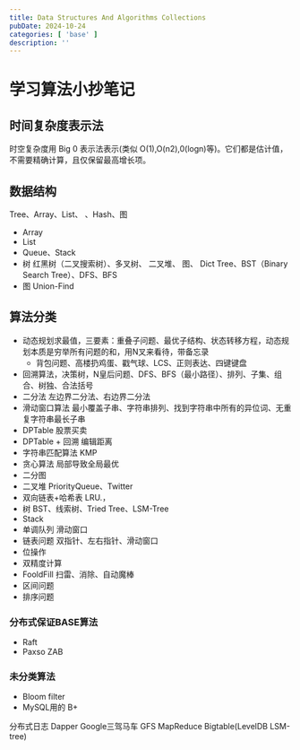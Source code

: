 ```yaml
---
title: Data Structures And Algorithms Collections
pubDate: 2024-10-24
categories: [ 'base' ]
description: ''
---
```


# 学习算法小抄笔记

## 时间复杂度表示法

时空复杂度用 Big 0 表示法表示(类似 O(1),O(n2),0(logn)等)。它们都是估计值，不需要精确计算，且仅保留最高增长项。

## 数据结构

Tree、Array、List、 、Hash、图

* Array
* List
* Queue、Stack
* 树 红黑树（二叉搜索树）、多叉树、 二叉堆、 图、 Dict Tree、BST（Binary Search Tree）、DFS、BFS
* 图 Union-Find

## 算法分类

* 动态规划求最值，三要素：重叠子问题、最优子结构、状态转移方程，动态规划本质是穷举所有问题的和，用N叉来看待，带备忘录
    * 背包问题、高楼扔鸡蛋、戳气球、LCS、正则表达、四键键盘
* 回溯算法，决策树，N皇后问题、DFS、BFS（最小路径）、排列、子集、组合、树独、合法括号
* 二分法 左边界二分法、右边界二分法
* 滑动窗口算法 最小覆盖子串、字符串排列、找到字符串中所有的异位词、无重复字符串最长子串
* DPTable 股票买卖
* DPTable + 回溯 编辑距离
* 字符串匹配算法 KMP
* 贪心算法 局部导致全局最优
* 二分图
* 二叉堆 PriorityQueue、Twitter
* 双向链表+哈希表 LRU.，
* 树 BST、线索树、Tried Tree、LSM-Tree
* Stack
* 单调队列 滑动窗口
* 链表问题 双指针、左右指针、滑动窗口
* 位操作
* 双精度计算
* FooldFill 扫雷、消除、自动魔棒
* 区间问题
* 排序问题

### 分布式保证BASE算法

* Raft
* Paxso ZAB

### 未分类算法

* Bloom filter
* MySQL用的 B+

分布式日志 Dapper
Google三驾马车 GFS MapReduce Bigtable(LevelDB LSM-tree)


